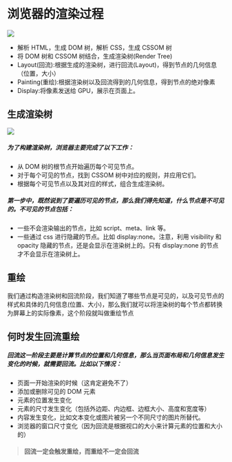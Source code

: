 # 浏览器的渲染过程

<img src="/images/0.png" >

- 解析 HTML，生成 DOM 树，解析 CSS，生成 CSSOM 树
- 将 DOM 树和 CSSOM 树结合，生成渲染树(Render Tree)
- Layout(回流):根据生成的渲染树，进行回流(Layout)，得到节点的几何信息（位置，大小）
- Painting(重绘):根据渲染树以及回流得到的几何信息，得到节点的绝对像素
- Display:将像素发送给 GPU，展示在页面上。

## 生成渲染树

<img src="/images/3.png" >

##### 为了构建渲染树，浏览器主要完成了以下工作：

- 从 DOM 树的根节点开始遍历每个可见节点。
- 对于每个可见的节点，找到 CSSOM 树中对应的规则，并应用它们。
- 根据每个可见节点以及其对应的样式，组合生成渲染树。

##### 第一步中，既然说到了要遍历可见的节点，那么我们得先知道，什么节点是不可见的。不可见的节点包括：

- 一些不会渲染输出的节点，比如 script、meta、link 等。
- 一些通过 css 进行隐藏的节点。比如 display:none。注意，利用 visibility 和 opacity 隐藏的节点，还是会显示在渲染树上的。只有 display:none 的节点才不会显示在渲染树上。

## 重绘

我们通过构造渲染树和回流阶段，我们知道了哪些节点是可见的，以及可见节点的样式和具体的几何信息(位置、大小)，那么我们就可以将渲染树的每个节点都转换为屏幕上的实际像素，这个阶段就叫做重绘节点

## 何时发生回流重绘

##### 回流这一阶段主要是计算节点的位置和几何信息，那么当页面布局和几何信息发生变化的时候，就需要回流。比如以下情况：

- 页面一开始渲染的时候（这肯定避免不了）
- 添加或删除可见的 DOM 元素
- 元素的位置发生变化
- 元素的尺寸发生变化（包括外边距、内边框、边框大小、高度和宽度等）
- 内容发生变化，比如文本变化或图片被另一个不同尺寸的图片所替代。
- 浏览器的窗口尺寸变化（因为回流是根据视口的大小来计算元素的位置和大小的）

> #### 回流一定会触发重绘，而重绘不一定会回流
